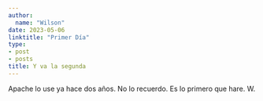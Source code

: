 ```yaml
---
author:
  name: "Wilson"
date: 2023-05-06
linktitle: "Primer Día"
type:
- post
- posts
title: Y va la segunda
---
```


Apache lo use ya hace dos años. No lo recuerdo. Es lo primero que hare. W.
